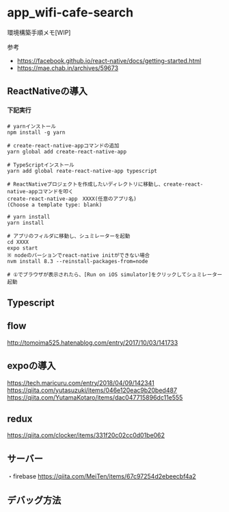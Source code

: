 # app_wifi-cafe-search

環境構築手順メモ[WIP]

参考
- https://facebook.github.io/react-native/docs/getting-started.html
- https://mae.chab.in/archives/59673


## ReactNativeの導入
#### 下記実行

```
# yarnインストール
npm install -g yarn

# create-react-native-appコマンドの追加
yarn global add create-react-native-app

# TypeScriptインストール
yarn add global reate-react-native-app typescript

# ReactNativeプロジェクトを作成したいディレクトリに移動し、create-react-native-appコマンドを叩く
create-react-native-app　XXXX(任意のアプリ名)
(Choose a template type: blank)

# yarn install
yarn install

# アプリのフィルダに移動し、シュミレーターを起動
cd XXXX
expo start
※ nodeのバーションでreact-native initができない場合
nvm install 8.3 --reinstall-packages-from=node 

# ①でブラウザが表示されたら、[Run on iOS simulator]をクリックしてシュミレーター起動

```

## Typescript


## flow
http://tomoima525.hatenablog.com/entry/2017/10/03/141733

## expoの導入
https://tech.maricuru.com/entry/2018/04/09/142341
https://qiita.com/yutasuzuki/items/046e120eac9b20bed487
https://qiita.com/YutamaKotaro/items/dac047715896dc11e555

## redux
https://qiita.com/clocker/items/331f20c02cc0d01be062


## サーバー
・firebase
https://qiita.com/MeiTen/items/67c97254d2ebeecbf4a2

## デバッグ方法

